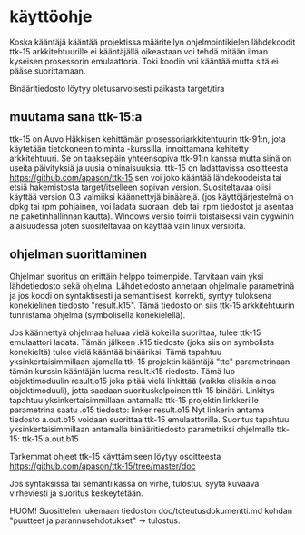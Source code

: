 # käyttöohje
Koska kääntäjä kääntää projektissa määritellyn ohjelmointikielen lähdekoodit ttk-15 arkkitehtuurille
ei kääntäjällä oikeastaan voi tehdä mitään ilman kyseisen prosessorin emulaattoria. Toki koodin voi
kääntää mutta sitä ei pääse suorittamaan.

Binääritiedosto löytyy oletusarvoisesti paikasta target/tira

## muutama sana ttk-15:a
ttk-15 on Auvo Häkkisen kehittämän prosessoriarkkitehtuurin ttk-91:n, jota käytetään tietokoneen toiminta
-kurssilla, innoittamana kehitetty arkkitehtuuri. Se on taaksepäin yhteensopiva ttk-91:n kanssa mutta
siinä on useita päivityksiä ja uusia ominaisuuksia. ttk-15 on ladattavissa osoitteesta
https://github.com/apason/ttk-15 sen voi joko kääntää lähdekoodeista tai etsiä hakemistosta target/itselleen
sopivan version. Suositeltavaa olisi käyttää version 0.3 valmiiksi käännettyjä binäärejä. (jos käyttöjärjestelmä
on dpkg tai rpm pohjainen, voi ladata suoraan .deb tai .rpm tiedostot ja asentaa ne paketinhallinnan kautta).
Windows versio toimii toistaiseksi vain cygwinin alaisuudessa joten suositeltavaa on käyttää vain linux versioita.

## ohjelman suorittaminen
Ohjelman suoritus on erittäin helppo toimenpide. Tarvitaan vain yksi lähdetiedosto sekä ohjelma.
Lähdetiedosto annetaan ohjelmalle parametrinä ja jos koodi on syntaktisesti ja semanttisesti korrekti,
syntyy tuloksena konekielinen tiedosto "result.k15". Tämä tiedosto on siis ttk-15 arkkitehtuurin tunnistama
ohjelma (symbolisella konekielellä).

Jos käännettyä ohjelmaa haluaa vielä kokeilla suorittaa, tulee ttk-15 emulaattori ladata. Tämän jälkeen .k15
tiedosto (joka siis on symbolista konekieltä) tulee vielä kääntää binääriksi. Tämä tapahtuu yksinkertaisimmillaan
ajamalla ttk-15 projektin kääntäjä "ttc" parametrinaan tämän kurssin kääntäjän luoma result.k15 riedosto.
Tämä luo objektimoduulin result.o15 joka pitää vielä linkittää (vaikka olisikin ainoa objektimoduuli),
jotta saadaan suorituskelpoinen ttk-15 binääri. Linkitys tapahtuu yksinkertaisimmillaan antamalla ttk-15 projektin
linkkerille parametrina saatu .o15 tiedosto: linker result.o15
Nyt linkerin antama tiedosto a.out.b15 voidaan suorittaa ttk-15 emulaattorilla. Suoritus tapahtuu
yksinkertaisimmillaan antamalla binääritiedosto parametriksi ohjelmalle ttk-15: ttk-15 a.out.b15

Tarkemmat ohjeet ttk-15 käyttämiseen löytyy osoitteesta https://github.com/apason/ttk-15/tree/master/doc

Jos syntaksissa tai semantiikassa on virhe, tulostuu syytä kuvaava virheviesti ja suoritus keskeytetään.

HUOM! Suosittelen lukemaan tiedoston doc/toteutusdokumentti.md kohdan "puutteet ja parannusehdotukset" -> tulostus.
